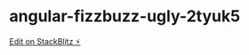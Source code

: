 # angular-fizzbuzz-ugly-2tyuk5

[Edit on StackBlitz ⚡️](https://stackblitz.com/edit/angular-fizzbuzz-ugly-tjqd5j)